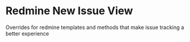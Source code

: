 # Redmine New Issue View

Overrides for redmine templates and methods that make issue tracking a better experience
